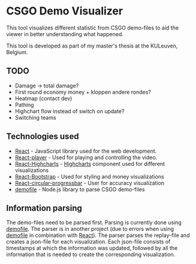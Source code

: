 # CSGO Demo Visualizer

This tool visualizes different statistic from CSGO demo-files to aid the viewer in better understanding what happened.

This tool is developed as part of my master's thesis at the KULeuven, Belgium.

## TODO

* Damage -> total damage?
* First round economy money + kloppen andere rondes?
* Heatmap (contact dev)
* Pathing
* Highchart flow instead of switch on update?
* Switching teams

## Technologies used

* [React](https://reactjs.org/) - JavaScript library used for the web development.
* [React-player](https://github.com/CookPete/react-player) - Used for playing and controlling the video.
* [React-Highcharts](https://github.com/kirjs/react-highcharts) - [Highcharts](https://www.highcharts.com/) component used for different visualizations
* [React-Bootstrap](https://react-bootstrap.github.io/getting-started/introduction/) - Used for styling and money visualizations
* [React-circular-progressbar](http://www.kevinqi.com/react-circular-progressbar/) - User for accuracy visualization
* [demofile](https://github.com/saul/demofile) - Node.js library to parse CSGO demo-files

## Information parsing

The demo-files need to be parsed first. Parsing is currently done using [demofile](https://github.com/saul/demofile).
The parser is in another project (due to errors when using [demofile](https://github.com/saul/demofile) in combination with [React](https://reactjs.org/)).
The parser parses the replay-file and creates a json-file for each visualization.
Each json-file consists of timestamps at which the information was updated, followed by all the information that is needed to create the corresponding visualization.
